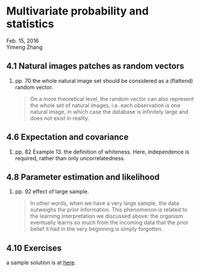 # Multivariate probability and statistics

Feb. 15, 2016  
Yimeng Zhang

## 4.1 Natural images patches as random vectors

1. pp. 70 the whole natural image set should be considered as a (flattend) random vector.

    > On a more theoretical level, the random vector can also represent the whole set of natural images, i.e. each observation is one natural image, in which case the database is infinitely large and does not exist in reality.

## 4.6 Expectation and covariance

1. pp. 82 Example 13. the definition of whiteness. Here, independence is required, rather than only uncorrelatedness.

## 4.8 Parameter estimation and likelihood

1. pp. 92 effect of large sample.

    > In other words, when we have a very large sample, the data outweighs the prior information. This phenomenon is related to the learning interpretation we discussed above: the organism eventually learns so much from the incoming data that the prior belief it had in the very beginning is simply forgotten.

## 4.10 Exercises

a sample solution is at [here](./sample_solutions/sol_chap_04.pdf).
